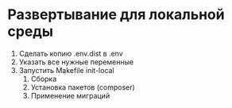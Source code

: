# Развертывание для локальной среды
1. Сделать копию .env.dist в .env
2. Указать все нужные переменные
3. Запустить Makefile init-local
   1. Сборка
   2. Установка пакетов (composer)
   3. Применение миграций
